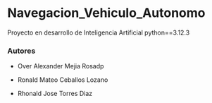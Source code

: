 # Navegacion_Vehiculo_Autonomo

Proyecto en desarrollo de Inteligencia Artificial
python==3.12.3

### Autores

- Over Alexander Mejia Rosadp

- Ronald Mateo Ceballos Lozano

- Rhonald Jose Torres Diaz
